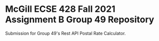 # McGill ECSE 428 Fall 2021 Assignment B Group 49 Repository

Submission for Group 49's Rest API Postal Rate Calculator.